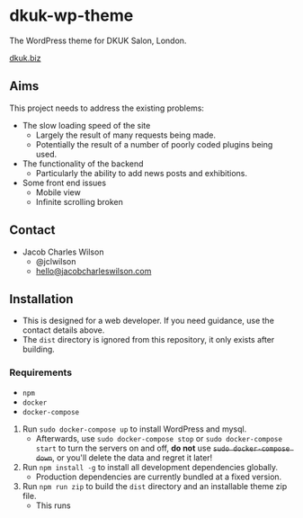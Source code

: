 # dkuk-wp-theme
The WordPress theme for DKUK Salon, London.

[dkuk.biz](http://dkuk.biz)

## Aims

This project needs to address the existing problems:
* The slow loading speed of the site
  * Largely the result of many requests being made.
  * Potentially the result of a number of poorly coded plugins being used.
* The functionality of the backend
  * Particularly the ability to add news posts and exhibitions.
* Some front end issues
  * Mobile view
  * Infinite scrolling broken

## Contact

* Jacob Charles Wilson
  * @jclwilson
  * hello@jacobcharleswilson.com

## Installation

* This is designed for a web developer. If you need guidance, use the contact details above.
* The `dist` directory is ignored from this repository, it only exists after building.

### Requirements

* `npm`
* `docker`
* `docker-compose`

1. Run `sudo docker-compose up` to install WordPress and mysql.
    * Afterwards, use `sudo docker-compose stop` or `sudo docker-compose start` to turn the servers on and off, **do not** use ~~`sudo docker-compose down`~~, or you'll delete the data and regret it later!
2. Run `npm install -g` to install all development dependencies globally.
    * Production dependencies are currently bundled at a fixed version.
3. Run `npm run zip` to build the `dist` directory and an installable theme zip file.
    * This runs
